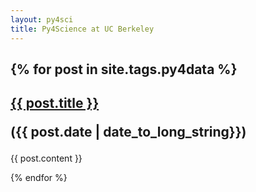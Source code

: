 ```yaml
---
layout: py4sci
title: Py4Science at UC Berkeley
---
```


{% for post in site.tags.py4data %}
---

<h2> <a href="{{ site.url }}{{ post.url }}">{{ post.title }}</a>
 
({{ post.date | date_to_long_string}}) </h2>

{{ post.content }}

{% endfor %}



